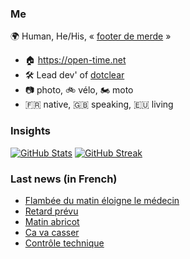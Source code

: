 ### Me

🌍 Human, He/His, « [footer de merde](https://open-time.net/post/2013/07/17/La-veritable-histoire-du-Footer-de-merde-) » 
* 🏠 https://open-time.net 
* 🛠️ Lead dev' of [dotclear](https://git.dotclear.org/dev/dotclear)
* 📷 photo, 🚲 vélo, 🏍️ moto 
* 🇫🇷 native, 🇬🇧 speaking, 🇪🇺 living

### Insights

[![GitHub Stats](https://github-readme-stats-sigma-five.vercel.app/api?username=franck-paul)](https://github.com/franck-paul)
[![GitHub Streak](https://github-readme-streak-stats.herokuapp.com?user=franck-paul)](https://git.io/streak-stats)

### Last news (in French)

<!-- BLOG-POST-LIST:START -->
- [Flambée du matin éloigne le médecin](https://open-time.net/post/2023/10/28/Flambee-du-matin-eloigne-le-medecin)
- [Retard prévu](https://open-time.net/post/2023/10/27/Retard-prevu)
- [Matin abricot](https://open-time.net/post/2023/10/26/Matin-abricot)
- [Ca va casser](https://open-time.net/post/2023/10/25/Ca-va-casser)
- [Contrôle technique](https://open-time.net/post/2023/10/24/Controle-technique)
<!-- BLOG-POST-LIST:END -->
